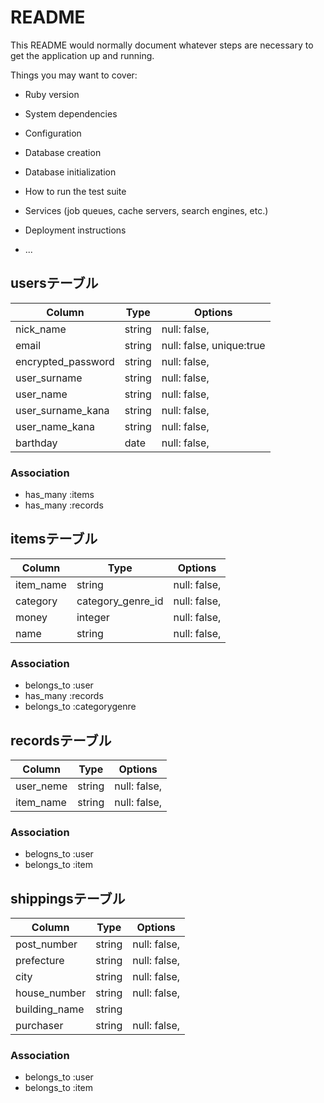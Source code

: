 # README

This README would normally document whatever steps are necessary to get the
application up and running.

Things you may want to cover:

* Ruby version

* System dependencies

* Configuration

* Database creation

* Database initialization

* How to run the test suite

* Services (job queues, cache servers, search engines, etc.)

* Deployment instructions

* ...


## usersテーブル

|Column             |Type       |Options                        |
|----------------   |---------- |------------------------------ |
|nick_name          |string     |null: false,  |
|email              |string     |null: false, unique:true |
|encrypted_password |string     |null: false, |
|user_surname       |string     |null: false, |
|user_name          |string     |null: false, |
|user_surname_kana  |string     |null: false, |
|user_name_kana     |string     |null: false, |
|barthday           |date       |null: false, |

### Association
- has_many :items
- has_many :records

## itemsテーブル

|Column   |Type               |Options                        |
|------   |------------------ |------------------------------ |
|item_name|string             |null: false, |
|category |category_genre_id  |null: false, |
|money    |integer            |null: false, |
|name     |string             |null: false, |

### Association
- belongs_to :user
- has_many   :records
- belongs_to :categorygenre

## recordsテーブル

|Column     |Type       |Options                        |
|--------   |---------- |------------------------------ |
|user_neme  |string     |null: false, |
|item_name  |string     |null: false, |


### Association
- belogns_to :user
- belongs_to :item

## shippingsテーブル

|Column       |Type       |Options                        |
|-----------  |---------- |------------------------------ |
|post_number  |string     |null: false, |
|prefecture   |string     |null: false, |
|city         |string     |null: false, |
|house_number |string     |null: false, |
|building_name|string     |             |
|purchaser    |string     |null: false, |

### Association
- belongs_to :user
- belongs_to :item


